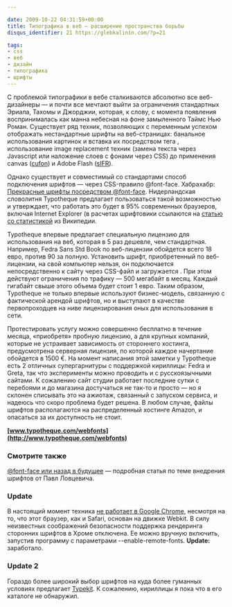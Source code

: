 ```yaml
---

date: 2009-10-22 04:31:59+00:00
title: Типографика в веб — расширение пространства борьбы
disqus_identifier: 21 https://glebkalinin.com/?p=21

tags:
- css
- веб
- дизайн
- типографика
- шрифты
---
```


С проблемой типографики в вебе сталкиваются абсолютно все веб-дизайнеры — и почти все мечтают выйти  за ограничения стандартных Эриала, Тахомы и Джорджии, которая, к слову, с момента появления воспринималась как манна небесная на фоне замыленного Таймс Нью Роман. Существует ряд техник, позволяющих с переменным успехом отображать нестандартные шрифты на веб-страницах: банальное использования картинок и вставка их посредством тега <img>, использование image replacement техник (замена текста через Javascript или наложение слоев с фонами через CSS) до применения canvas ([cufon](http://wiki.github.com/sorccu/cufon/about)) и Adobe Flash ([sIFR](http://wiki.novemberborn.net/sifr/)).

Однако существует и совместимый со стандартами способ подключения шрифтов — через CSS-правило @font-face. Хабрахабр: [Прекрасные шрифты посредством @font-face](http://habrahabr.ru/blogs/css/64596/). Нидерландская словолитня Typotheque предлагает пользоваться такой возможностью и утверждает, что работать это будет в 95% современных браузеров, включая Internet Explorer (в расчетах шрифтовики ссылаются на [статью со статистикой](http://en.wikipedia.org/wiki/Usage_share_of_web_browsers) из Википедии.

<!-- more -->

Typotheque  впервые предлагает специальную лицензию для использования на веб, которая в 5 раз дешевле, чем стандартная. Например, Fedra Sans Std Book по веб-лицензии обойдется всего 18 евро, против 90 за полную. Установить шрифт, приобретенный по веб-лицензии, на свой компьютер нельзя, он подключается непосредственно к сайту через CSS-файл и загружается . При этом действуют ограничения по трафику — 500 мегабайт в месяц. Каждый гигабайт свыше этого объема будет стоит 1 евро. Таким образом, Typotheque не только впервые используют бизнес-модель, связанную с фактической арендой шрифтов, но и выступают в качестве первопроходцев на ниве лицензирования оных для использования в сети.



Протестировать услугу можно совершенно бесплатно в течение месяца, «приобретя» пробную лицензию, а для крупных компаний, которые не устраивает зависимость от стороннего хостинга, предусмотрена серверная лицензия, по которой каждое начертание обойдется в 1500 €. На момент написания этой заметки у Typotheque есть 2 отличных супергарнитуры с поддержкой кириллицы: Fedra и Greta, так что эксперименты можно проводить и с русскоязычными сайтами. К сожалению сайт студии работает последние сутки с перебоями и до магазина достучаться не так-то и просто — но я склонен списывать это на ажиотаж, связанный с запуском сервиса, и надеюсь что скоро проблема будет решена. В любом случае, файлы шрифтов располагаются на распределенный хостинге Amazon, и опасаться за их доступность не стоит. 

**[www.typotheque.com/webfonts](http://www.typotheque.com/webfonts)**


### Смотрите также


[@font-face или назад в будущее](http://lovtsevich.com/2009/10/26/font-face-ili-nazad-v-budushhee/) — подробная статья по теме внедрения шрифтов от Павл Ловцевича.


### Update


В настоящий момент техника [не работает в Google Chrome](http://www.google.com/support/forum/p/Webmasters/thread?tid=72ee06efe996fe8d&hl=en), несмотря на то, что этот браузер, как и Safari, основан на движке Webkit. В силу неизвестных соображений безопасности поддержка рендеринга сторонних шрифтов в Хроме отключена. Ее можно вручную включить, запустив программу с параметрами  --enable-remote-fonts. **Update:** заработало.


### Update 2


Гораздо более широкий выбор шрифтов на куда более гуманных условиях предлагает [Typekit](http://typekit.com). К сожалению, кириллицы я пока что в его каталоге не обнаружил.
